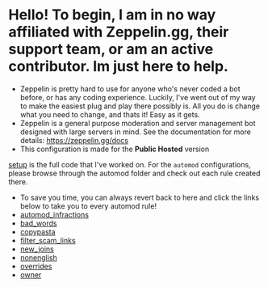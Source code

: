 # Hello! To begin, I am in no way affiliated with Zeppelin.gg, their support team, or am an active contributor. Im just here to help.
- Zeppelin is pretty hard to use for anyone who's never coded a bot before, or has any coding experience. Luckily, I've went out of my way to make the easiest plug and play there possibly is. All you do is change what you need to change, and thats it! Easy as it gets.
- Zeppelin is a general purpose moderation and server management bot designed with large servers in mind.
See the documentation for more details: https://zeppelin.gg/docs
- This configuration is made for the **Public Hosted** version

[setup](https://github.com/Razor1121/zeppelin-Razor/edit/main/README.md)  is the full code that I've worked on. For the `automod` configurations, please browse through the automod folder and check out each rule created there. 

- To save you time, you can always revert back to here and click the links below to take you to every automod rule!
- [automod_infractions](https://github.com/Razor1121/zeppelin-Razor/edit/main/README.md)
- [bad_words](https://github.com/Razor1121/zeppelin-Razor/edit/main/README.md)
- [copypasta](https://github.com/Razor1121/zeppelin-Razor/edit/main/README.md)
- [filter_scam_links](https://github.com/Razor1121/zeppelin-Razor/edit/main/README.md)
- [new_joins](https://github.com/Razor1121/zeppelin-Razor/edit/main/README.md)
- [nonenglish](https://github.com/Razor1121/zeppelin-Razor/edit/main/README.md)
- [overrides](https://github.com/Razor1121/zeppelin-Razor/edit/main/README.md)
- [owner](https://github.com/Razor1121/zeppelin-Razor/edit/main/README.md)
